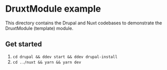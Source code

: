 # DruxtModule example

This directory contains the Drupal and Nuxt codebases to demonstrate the DruxtModule (template) module.

## Get started

1. `cd drupal && ddev start && ddev drupal-install`
2. `cd ../nuxt && yarn && yarn dev`
